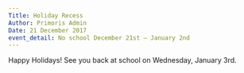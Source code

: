 ```yaml
---
Title: Holiday Recess
Author: Primoris Admin
Date: 21 December 2017
event_detail: No school December 21st — January 2nd
---
```


Happy Holidays! See you back at school on Wednesday, January 3rd.